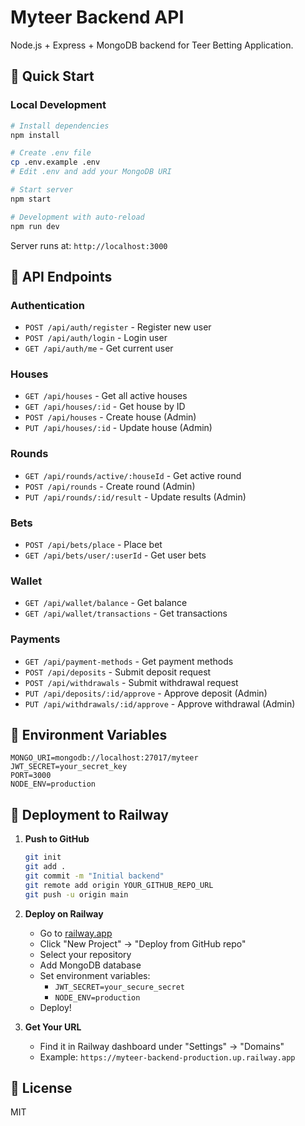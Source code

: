 # Myteer Backend API

Node.js + Express + MongoDB backend for Teer Betting Application.

## 🚀 Quick Start

### Local Development

```bash
# Install dependencies
npm install

# Create .env file
cp .env.example .env
# Edit .env and add your MongoDB URI

# Start server
npm start

# Development with auto-reload
npm run dev
```

Server runs at: `http://localhost:3000`

## 📡 API Endpoints

### Authentication
- `POST /api/auth/register` - Register new user
- `POST /api/auth/login` - Login user
- `GET /api/auth/me` - Get current user

### Houses
- `GET /api/houses` - Get all active houses
- `GET /api/houses/:id` - Get house by ID
- `POST /api/houses` - Create house (Admin)
- `PUT /api/houses/:id` - Update house (Admin)

### Rounds
- `GET /api/rounds/active/:houseId` - Get active round
- `POST /api/rounds` - Create round (Admin)
- `PUT /api/rounds/:id/result` - Update results (Admin)

### Bets
- `POST /api/bets/place` - Place bet
- `GET /api/bets/user/:userId` - Get user bets

### Wallet
- `GET /api/wallet/balance` - Get balance
- `GET /api/wallet/transactions` - Get transactions

### Payments
- `GET /api/payment-methods` - Get payment methods
- `POST /api/deposits` - Submit deposit request
- `POST /api/withdrawals` - Submit withdrawal request
- `PUT /api/deposits/:id/approve` - Approve deposit (Admin)
- `PUT /api/withdrawals/:id/approve` - Approve withdrawal (Admin)

## 🔧 Environment Variables

```env
MONGO_URI=mongodb://localhost:27017/myteer
JWT_SECRET=your_secret_key
PORT=3000
NODE_ENV=production
```

## 🚢 Deployment to Railway

1. **Push to GitHub**
   ```bash
   git init
   git add .
   git commit -m "Initial backend"
   git remote add origin YOUR_GITHUB_REPO_URL
   git push -u origin main
   ```

2. **Deploy on Railway**
   - Go to [railway.app](https://railway.app)
   - Click "New Project" → "Deploy from GitHub repo"
   - Select your repository
   - Add MongoDB database
   - Set environment variables:
     - `JWT_SECRET=your_secure_secret`
     - `NODE_ENV=production`
   - Deploy!

3. **Get Your URL**
   - Find it in Railway dashboard under "Settings" → "Domains"
   - Example: `https://myteer-backend-production.up.railway.app`

## 📝 License

MIT
